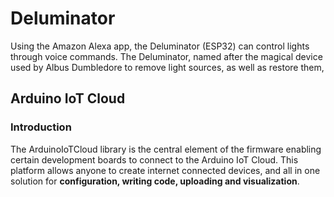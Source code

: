# Deluminator
Using the Amazon Alexa app, the Deluminator (ESP32) can control lights through voice commands. 
The Deluminator, named after the magical device used by Albus Dumbledore to remove light sources, as well as restore them, 

## Arduino IoT Cloud

### Introduction
The ArduinoIoTCloud library is the central element of the firmware enabling certain development boards to connect to the Arduino IoT Cloud. This platform allows anyone to create internet connected devices, and all in one solution for **configuration, writing code, uploading and visualization**.
